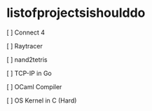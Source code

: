 # listofprojectsishoulddo

[ ] Connect 4 

[ ] Raytracer 

[ ] nand2tetris 

[ ] TCP-IP in Go 

[ ] OCaml Compiler  

[ ] OS Kernel in C (Hard)




